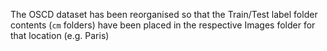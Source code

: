 The OSCD dataset has been reorganised so that the Train/Test label folder contents (`cm` folders) have been placed in the respective Images folder for that location (e.g. Paris)

